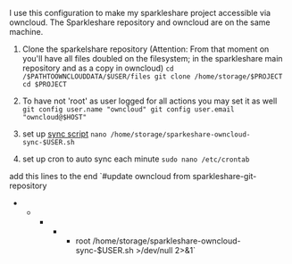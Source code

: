 I use this configuration to make my sparkleshare project accessible via owncloud. The Sparkleshare repository and owncloud are on the same machine.

1. Clone the sparkelshare repository (Attention: From that moment on you'll have all files doubled on the filesystem; in the sparkleshare main repository and as a copy in owncloud)
 `cd /$PATHTOOWNCLOUDDATA/$USER/files
 git clone /home/storage/$PROJECT
 cd $PROJECT`

2. To have not 'root' as user logged for all actions you may set it as well
 `git config user.name "owncloud"
 git config user.email "owncloud@$HOST"`

3. set up [sync script](https://github.com/pilpul/stuff/blob/master/sparkleshare-owncloud/sparkleshare-owncloud-sync.sh)
 `nano /home/storage/sparkeshare-owncloud-sync-$USER.sh`
 

4. set up cron to auto sync each minute
 `sudo nano /etc/crontab`

add this lines to the end
 `#update owncloud from sparkleshare-git-repository
 * *    * * *   root   /home/storage/sparkleshare-owncloud-sync-$USER.sh >/dev/null 2>&1`

